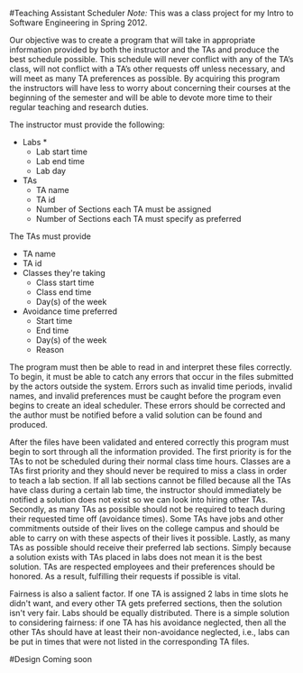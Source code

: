 #Teaching Assistant Scheduler
*Note:* This was a class project for my Intro to Software Engineering in Spring 2012. 

Our objective was to create a program that will take in appropriate information provided by both the instructor and the TAs and produce the best schedule possible. This schedule will never conflict with any of the TA’s class, will not conflict with a TA’s other requests off unless necessary, and will meet as many TA preferences as possible. By acquiring this program the instructors will have less to worry about concerning their courses at the beginning of the semester and will be able to devote more time to their regular teaching and research duties.

The instructor must provide the following:
* Labs
   * 
   * Lab start time
   * Lab end time
   * Lab day
* TAs
   * TA name
   * TA id
   * Number of Sections each TA must be assigned
   * Number of Sections each TA must specify as preferred

The TAs must provide
* TA name
* TA id
* Classes they're taking
   * Class start time
   * Class end time
   * Day(s) of the week
* Avoidance time preferred
   * Start time
   * End time
   * Day(s) of the week
   * Reason

The program must then be able to read in and interpret these files correctly. To begin, it must be able to catch any errors that occur in the files submitted by the actors outside the system. Errors such as invalid time periods, invalid names, and invalid preferences must be caught before the program even begins to create an ideal scheduler. These errors should be corrected and the author must be notified before a valid solution can be found and produced.

After the files have been validated and entered correctly this program must begin to sort through all the information provided. The first priority is for the TAs to not be scheduled during their normal class time hours. Classes are a TAs first priority and they should never be required to miss a class in order to teach a lab section. If all lab sections cannot be filled because all the TAs have class during a certain lab time, the instructor should immediately be notified a solution does not exist so we can look into hiring other TAs. Secondly, as many TAs as possible should not be required to teach during their requested time off (avoidance times). Some TAs have jobs and other commitments outside of their lives on the college campus and should be able to carry on with these aspects of their lives it possible. Lastly, as many TAs as possible should receive their preferred lab sections. Simply because a solution exists with TAs placed in labs does not mean it is the best solution. TAs are respected employees and their preferences should be honored. As a result, fulfilling their requests if possible is vital.

Fairness is also a salient factor. If one TA is assigned 2 labs in time slots he didn't want, and every other TA gets preferred sections, then the solution isn't very fair. Labs should be equally distributed. There is a simple solution to considering fairness: if one TA has his avoidance neglected, then all the other TAs should have at least their non-avoidance neglected, i.e., labs can be put in times that were not listed in the corresponding TA files. 

#Design
Coming soon
